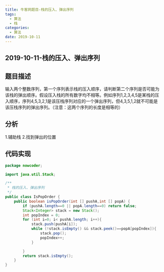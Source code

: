 ```yaml
---
title: 牛客网题目-栈的压入、弹出序列
tags:
  - 算法
  - 栈
categories:
  - 算法
date: 2019-10-11
---
```


## 2019-10-11-栈的压入、弹出序列

## 题目描述

输入两个整数序列，第一个序列表示栈的压入顺序，请判断第二个序列是否可能为该栈的弹出顺序。假设压入栈的所有数字均不相等。例如序列1,2,3,4,5是某栈的压入顺序，序列4,5,3,2,1是该压栈序列对应的一个弹出序列，但4,3,5,1,2就不可能是该压栈序列的弹出序列。（注意：这两个序列的长度是相等的）

## 分析

1.辅助栈 2.找到弹出的位置

## 代码实现

```java
package nowcoder;

import java.util.Stack;

/**
 * 栈的压入、弹出序列
 */
public class IsPopOrder {
    public boolean isPopOrder(int [] pushA,int [] popA) {
        if (pushA.length==0 || popA.length==0) return false;
        Stack<Integer> stack = new Stack();
        int popIndex = 0;
        for (int i=0; i< pushA.length; i++){
            stack.push(pushA[i]);
            while (!stack.isEmpty() && stack.peek()==popA[popIndex]){
                stack.pop();
                popIndex++;
            }

        }
        return stack.isEmpty();
    }
}
```
